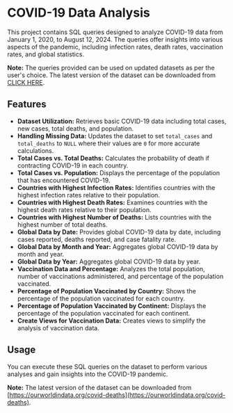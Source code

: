# COVID-19 Data Analysis

This project contains SQL queries designed to analyze COVID-19 data from January 1, 2020, to August 12, 2024. The queries offer insights into various aspects of the pandemic, including infection rates, death rates, vaccination rates, and global statistics.

**Note:** The queries provided can be used on updated datasets as per the user's choice. The latest version of the dataset can be downloaded from [CLICK HERE](https://ourworldindata.org/covid-deaths).

## Features

- **Dataset Utilization:** Retrieves basic COVID-19 data including total cases, new cases, total deaths, and population.
- **Handling Missing Data:** Updates the dataset to set `total_cases` and `total_deaths` to `NULL` where their values are `0` for more accurate calculations.
- **Total Cases vs. Total Deaths:** Calculates the probability of death if contracting COVID-19 in each country.
- **Total Cases vs. Population:** Displays the percentage of the population that has encountered COVID-19.
- **Countries with Highest Infection Rates:** Identifies countries with the highest infection rates relative to their population.
- **Countries with Highest Death Rates:** Examines countries with the highest death rates relative to their population.
- **Countries with Highest Number of Deaths:** Lists countries with the highest number of total deaths.
- **Global Data by Date:** Provides global COVID-19 data by date, including cases reported, deaths reported, and case fatality rate.
- **Global Data by Month and Year:** Aggregates global COVID-19 data by month and year.
- **Global Data by Year:** Aggregates global COVID-19 data by year.
- **Vaccination Data and Percentage:** Analyzes the total population, number of vaccinations administered, and percentage of the population vaccinated.
- **Percentage of Population Vaccinated by Country:** Shows the percentage of the population vaccinated for each country.
- **Percentage of Population Vaccinated by Continent:** Displays the percentage of the population vaccinated for each continent.
- **Create Views for Vaccination Data:** Creates views to simplify the analysis of vaccination data.

## Usage

You can execute these SQL queries on the dataset to perform various analyses and gain insights into the COVID-19 pandemic.

**Note:** The latest version of the dataset can be downloaded from [https://ourworldindata.org/covid-deaths](https://ourworldindata.org/covid-deaths).
